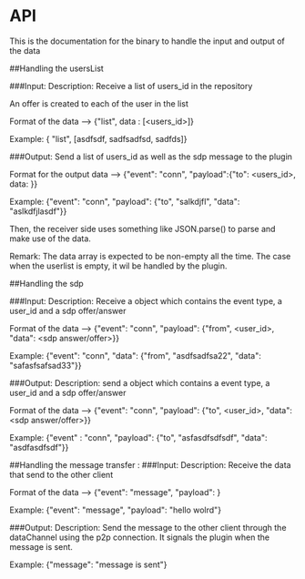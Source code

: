 # API
This is the documentation for the binary to handle the input and output of the data

##Handling the usersList

###Input:
 Description:
 Receive a list of users_id in the repository

 An offer is created to each of the user in the list

 Format of the data --> {"list", data : [<users_id>]}

 Example: { "list", [asdfsdf, sadfsadfsd, sadfds]}

###Output:
  Send a list of users_id as well as the sdp message to the plugin

  Format for the output data --> {"event": "conn", "payload":{"to": <users_id>, data: <sdp message>}}

  Example: {"event": "conn", "payload": {"to", "salkdjfl", "data": "aslkdfjlasdf"}}

  Then, the receiver side uses something like JSON.parse() to parse and make use of the data.

  Remark: The data array is expected to be non-empty all the time. The case when the userlist is empty, it wil be handled by the plugin.


##Handling the sdp

###Input:
 Description:
 Receive a object which contains the event type, a user_id and a sdp offer/answer

 Format of the data --> {"event": "conn", "payload": {"from", <user_id>, "data": <sdp answer/offer>}}

 Example: {"event": "conn", "data": {"from", "asdfsadfsa22", "data": "safasfsafsad33"}}

###Output:
 Description:
 send a object which contains a event type, a user_id and a sdp offer/answer

 Format of the data --> {"event": "conn", "payload": {"to", <user_id>, "data": <sdp answer/offer>}}

 Example: {"event" : "conn", "payload": {"to", "asfasdfsdfsdf", "data": "asdfasdfsdf"}}


##Handling the message transfer :
###Input:
 Description:
 Receive the data that send to the other client

 Format of the data --> {"event": "message", "payload": <message>}

 Example: {"event": "message", "payload": "hello wolrd"}

###Output:
 Description:
 Send the message to the other client through the dataChannel using the p2p connection. It signals the plugin when the
 message is sent.

 Example: {"message": "message is sent"}







